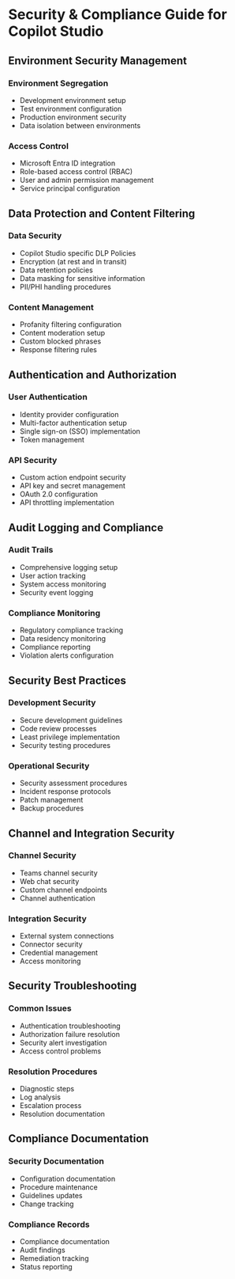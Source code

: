 # Security & Compliance Guide for Copilot Studio

## Environment Security Management

### Environment Segregation
- Development environment setup
- Test environment configuration
- Production environment security
- Data isolation between environments

### Access Control
- Microsoft Entra ID integration
- Role-based access control (RBAC)
- User and admin permission management
- Service principal configuration

## Data Protection and Content Filtering

### Data Security
- Copilot Studio specific DLP Policies
- Encryption (at rest and in transit)
- Data retention policies
- Data masking for sensitive information
- PII/PHI handling procedures

### Content Management
- Profanity filtering configuration
- Content moderation setup
- Custom blocked phrases
- Response filtering rules

## Authentication and Authorization

### User Authentication
- Identity provider configuration
- Multi-factor authentication setup
- Single sign-on (SSO) implementation
- Token management

### API Security
- Custom action endpoint security
- API key and secret management
- OAuth 2.0 configuration
- API throttling implementation

## Audit Logging and Compliance

### Audit Trails
- Comprehensive logging setup
- User action tracking
- System access monitoring
- Security event logging

### Compliance Monitoring
- Regulatory compliance tracking
- Data residency monitoring
- Compliance reporting
- Violation alerts configuration

## Security Best Practices

### Development Security
- Secure development guidelines
- Code review processes
- Least privilege implementation
- Security testing procedures

### Operational Security
- Security assessment procedures
- Incident response protocols
- Patch management
- Backup procedures

## Channel and Integration Security

### Channel Security
- Teams channel security
- Web chat security
- Custom channel endpoints
- Channel authentication

### Integration Security
- External system connections
- Connector security
- Credential management
- Access monitoring

## Security Troubleshooting

### Common Issues
- Authentication troubleshooting
- Authorization failure resolution
- Security alert investigation
- Access control problems

### Resolution Procedures
- Diagnostic steps
- Log analysis
- Escalation process
- Resolution documentation

## Compliance Documentation

### Security Documentation
- Configuration documentation
- Procedure maintenance
- Guidelines updates
- Change tracking

### Compliance Records
- Compliance documentation
- Audit findings
- Remediation tracking
- Status reporting 
